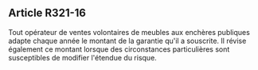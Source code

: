 Article R321-16
----
Tout opérateur de ventes volontaires de meubles aux enchères publiques adapte
chaque année le montant de la garantie qu'il a souscrite. Il révise également ce
montant lorsque des circonstances particulières sont susceptibles de modifier
l'étendue du risque.
